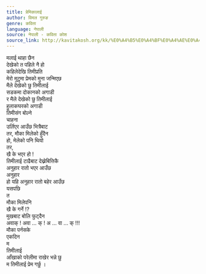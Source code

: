 ```yaml
---
title: प्रेमिकालाई
author: विमल गुरुङ
genre: कविता
language: नेपाली
source: नेपाली - कविता कोश
source_link: http://kavitakosh.org/kk/%E0%A4%B5%E0%A4%BF%E0%A4%AE%E0%A4%B2_%E0%A4%97%E0%A5%81%E0%A4%B0%E0%A5%81%E0%A4%99
---
```


मलाई थाहा छैन  
देखेको त पहिले नै हो  
कहिलेदेखि तिमीप्रति  
मेरो मुटुमा प्रेमको मुना जन्मिएछ  
मैले देखेको छु तिमीलाई  
सडकमा दोकानको अगाडी  
र मैले देखेको छु तिमीलाई  
हुलाकघरको अगाडी  
तिमीसंग बोल्ने  
चाहना  
उर्लिएर आउँछ भित्रैबाट  
तर, मौका मिलेको हुँदैन  
हो, मेलेको पनि थियो  
तर,  
खै के भएर हो !  
तिमीलाई टाढैबाट देख्नेबित्तिकै  
अनुहार रातो भएर आउँछ  
अनुहार  
हो यहि अनुहार रातो बहेर आउँछ  
यसपछि  
त  
मौका मिलेपनि  
खै के गर्ने !?  
मुखबाट बोलि फुट्दैन  
अवाक् ! अवा ... क् ! अ ... वा ... क् !!!  
मौका पर्नसके  
एकदिन  
म  
तिमीलाई  
आँखाको परेलीमा राखेर भन्ने छु  
म तिमीलाई प्रेम गर्छु ।
